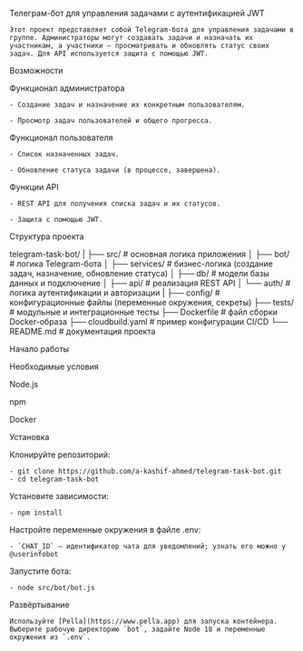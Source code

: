 <!-- Назначение файла: описание Telegram-бота и инструкции по запуску. -->
Телеграм-бот для управления задачами с аутентификацией JWT

    Этот проект представляет собой Telegram-бота для управления задачами в группе. Администраторы могут создавать задачи и назначать их участникам, а участники — просматривать и обновлять статус своих задач. Для API используется защита с помощью JWT.

Возможности

Функционал администратора

    - Создание задач и назначение их конкретным пользователям.

    - Просмотр задач пользователей и общего прогресса.

Функционал пользователя

    - Список назначенных задач.

    - Обновление статуса задачи (в процессе, завершена).

Функции API

    - REST API для получения списка задач и их статусов.

    - Защита с помощью JWT.

Структура проекта

telegram-task-bot/
|
├── src/                # основная логика приложения
│   ├── bot/            # логика Telegram-бота
│   ├── services/       # бизнес-логика (создание задач, назначение, обновление статуса)
│   ├── db/             # модели базы данных и подключение
│   ├── api/            # реализация REST API
│   └── auth/           # логика аутентификации и авторизации
|
├── config/             # конфигурационные файлы (переменные окружения, секреты)
├── tests/              # модульные и интеграционные тесты
├── Dockerfile          # файл сборки Docker-образа
├── cloudbuild.yaml     # пример конфигурации CI/CD
└── README.md           # документация проекта

Начало работы

Необходимые условия

Node.js

npm

Docker


Установка

Клонируйте репозиторий:

    - git clone https://github.com/a-kashif-ahmed/telegram-task-bot.git
    - cd telegram-task-bot

Установите зависимости:

    - npm install

Настройте переменные окружения в файле .env:

    - `CHAT_ID` — идентификатор чата для уведомлений; узнать его можно у @userinfobot


Запустите бота:

    - node src/bot/bot.js

Развёртывание

    Используйте [Pella](https://www.pella.app) для запуска контейнера. Выберите рабочую директорию `bot`, задайте Node 18 и переменные окружения из `.env`.

